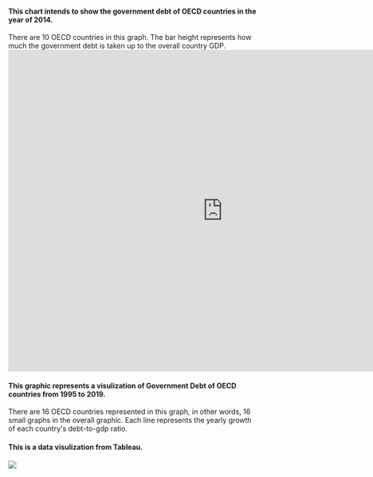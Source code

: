 <h4 class="h3">This chart intends to show the government debt of OECD countries in the year of 2014.</h4>
There are 10 OECD countries in this graph. The bar height represents how much the government debt is taken up to the overall country GDP. 
<iframe src="https://data.oecd.org/chart/65JX" width="860" height="645" style="border: 0" mozallowfullscreen="true" webkitallowfullscreen="true" allowfullscreen="true"><a href="https://data.oecd.org/chart/65JX" target="_blank">OECD Chart: General government debt, Total, % of GDP, Annual, 2014</a></iframe>
<h4 class="h3">This graphic represents a visulization of Government Debt of OECD countries from 1995 to 2019.</h4>
There are 16 OECD countries represented in this graph, in other words, 16 small graphs in the overall graphic. Each line represents the yearly growth of each country's debt-to-gdp ratio.
<div class="flourish-embed flourish-chart" data-src="visualisation/3747790" data-url="https://flo.uri.sh/visualisation/3747790/embed" aria-label=""><script src="https://public.flourish.studio/resources/embed.js"></script></div>
<h4 class="h3"> This is a data visulization from Tableau.</h4>
<div class='tableauPlaceholder' id='viz1600306183918' style='position: relative'><noscript><a href='#'><img alt=' ' src='https:&#47;&#47;public.tableau.com&#47;static&#47;images&#47;Bo&#47;Book1_16003061695650&#47;Sheet1&#47;1_rss.png' style='border: none' /></a></noscript><object class='tableauViz'  style='display:none;'><param name='host_url' value='https%3A%2F%2Fpublic.tableau.com%2F' /> <param name='embed_code_version' value='3' /> <param name='site_root' value='' /><param name='name' value='Book1_16003061695650&#47;Sheet1' /><param name='tabs' value='no' /><param name='toolbar' value='yes' /><param name='static_image' value='https:&#47;&#47;public.tableau.com&#47;static&#47;images&#47;Bo&#47;Book1_16003061695650&#47;Sheet1&#47;1.png' /> <param name='animate_transition' value='yes' /><param name='display_static_image' value='yes' /><param name='display_spinner' value='yes' /><param name='display_overlay' value='yes' /><param name='display_count' value='yes' /><param name='language' value='en' /><param name='filter' value='publish=yes' /></object></div>                <script type='text/javascript'>                    var divElement = document.getElementById('viz1600306183918');                    var vizElement = divElement.getElementsByTagName('object')[0];                    vizElement.style.width='100%';vizElement.style.height=(divElement.offsetWidth*0.75)+'px';                    var scriptElement = document.createElement('script');                    scriptElement.src = 'https://public.tableau.com/javascripts/api/viz_v1.js';                    vizElement.parentNode.insertBefore(scriptElement, vizElement);                </script>
